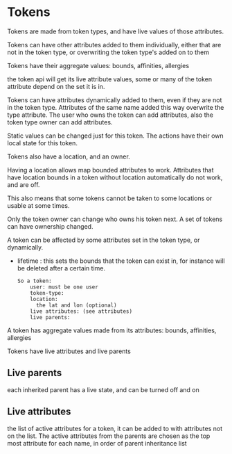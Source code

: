 # Tokens

Tokens are made from token types, and have live values of those attributes.

Tokens can have other attributes added to them individually, either that are not in the token type, or overwriting the token type's added on to them

Tokens have their aggregate values: bounds, affinities, allergies

the token api will get its live attribute values, some or many of the token attribute depend on the set it is in.

Tokens can have attributes dynamically added to them, even if they are not in the token type. Attributes of the same name added this way overwrite the type attribute.
The user who owns the token can add attributes, also the token type owner can add attributes.

Static values can be changed just for this token. The actions have their own local state for this token.

Tokens also have a location, and an owner.

Having a location allows map bounded attributes to work. Attributes that have location bounds in a token without location automatically do not work, and are off.

This also means that some tokens cannot be taken to some locations or usable at some times.

Only the token owner can change who owns his token next. A set of tokens can have ownership changed.

A token can be affected by some attributes set in the token type, or dynamically.
* lifetime : this sets the bounds that the token can exist in, for instance will be deleted after a certain time.

      So a token:
          user: must be one user
          token-type:
          location:
            the lat and lon (optional)
          live attributes: (see attributes)
          live parents:  

A token has aggregate values made from its attributes: bounds, affinities, allergies 

Tokens have live attributes and live parents

## Live parents

each inherited parent has a live state, and can be turned off and on

## Live attributes

the list of active attributes for a token, it can be added to with attributes not on the list.
The active attributes from the parents are chosen as the top most attribute for each name, in order of parent inheritance list 
